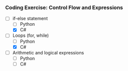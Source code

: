 ### Coding Exercise: Control Flow and Expressions
- [ ] if-else statement
  - [ ] Python
  - [x] C#
- [ ] Loops (for, while)
  - [ ] Python
  - [x] C#
- [ ] Arithmetic and logical expressions
  - [ ] Python
  - [ ] C#
